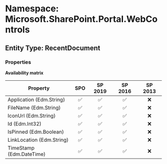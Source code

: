# Namespace: Microsoft.SharePoint.Portal.WebControls

## Entity Type: RecentDocument

### Properties

**Availability matrix**

Property | SPO | SP 2019 | SP 2016 | SP 2013
----------|:---:|:-------:|:-------:|:-------:
Application (Edm.String) | ✅ | ✅ | ✅ | ❌
FileName (Edm.String) | ✅ | ✅ | ✅ | ❌
IconUrl (Edm.String) | ✅ | ✅ | ✅ | ❌
Id (Edm.Int32) | ✅ | ✅ | ✅ | ❌
IsPinned (Edm.Boolean) | ✅ | ✅ | ✅ | ❌
LinkLocation (Edm.String) | ✅ | ✅ | ✅ | ❌
TimeStamp (Edm.DateTime) | ✅ | ✅ | ✅ | ❌